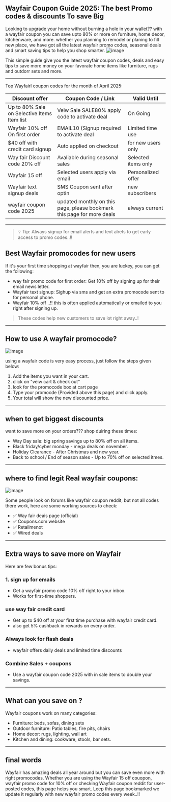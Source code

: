 ## Wayfair Coupon Guide 2025: The best Promo codes & discounts To save Big

Looking to upgrade your home without burning a hole in your wallet?? with a wayfair coupon
you can save upto 80% or more on furniture, home decor, kitchenware, and more. whether you planning to 
remodel or planing to fill new place, we have got all the latest wayfair promo codes, seasonal deals
and smart saving tips to help you shop smarter.
![image](https://github.com/user-attachments/assets/86614442-54d7-4b14-b7bd-6ae734aaa045)


This simple guide give you the latest wayfair coupon codes, deals and easy tips to save more money
on your favorate home items like furniture, rugs and outdorr sets and more.

---------
Top Wayfairl coupon codes for the month of April 2025:

| Discount offer |  Coupon Code / Link | Valid Until |
| -------------- |--------------------- | ----------- |
| Up to 80% Sale on Selective Items Item list | Veiw Sale SALE80% apply code to activate deal | On Going |
| Wayfair 10% off On first order          | EMAIL10 (Signup required to activate deal | Limited time use |
| $40 off with credit card signup | Auto applied on checkout | for new users only |
| Way fair Discount code 20% off | Avaliable during seasonal sales | Selected items only |
| Wayfair 15 off  | Selected users apply via email | Personalized offer |
| Wayfair text signup deals | SMS Coupon sent after optin | new subscribers |
| wayfair coupon code 2025 | updated monthly on this page, please bookmark this page for more deals | always current |

---------------

> 💡 Tip: Always signup for email alerts and text alrets to get early access to promo codes..!!

## Best Wayfair promocodes for new users 

If it's your first time shopping at wayfair then, you are luckey, you can get the following:

* way fair promo code for first order: Get 10% off by signing up for their email news letter.
* Wayfair text signup: Sighup via sms and get an extra promocode sent to for personal phone.
* Wayfair 10% off ..!! this is often applied automatically or emailed to you right after signing up.

> These codes help new customers to save lot right away..!

----------

## How to use A wayfair promocode?

![image](https://github.com/user-attachments/assets/848c9c7c-4f2c-4c74-9c3b-3f36d8d6d7f4)


using a wayfair code is very easy process, just follow the steps given below:

1. Add the items you want in your cart.
2. click on "veiw cart & check out"
3. look for the promocode box at cart page
4. Type your promocde (Provided above this page) and click apply.
5. Your total will show the new discounted price.

---------------

## when to get biggest discounts
want to save more on your orders??? shop duiring these times:

* Way Day sale: big spring savings up to 80% off on all items.
* Black friday/cyber monday - mega deals on november.
* Holiday Clearance - After Christmas and new year.
* Back to school / End of season sales - Up to 70% off on selected itmes.

-------------

## where to find legit Real wayfair coupons:

![image](https://github.com/user-attachments/assets/ac0f488d-bcbd-4878-905a-650c15834795)


Some people look on forums like wayfair coupon reddit, but not all codes there work, here are some working sources to check:

* ✅ Way fair deais page (official)
* ✅ Coupons.com website
* ✅ Retailmenot
* ✅ Wired deals

----------------

## Extra ways to save more on Wayfair
 Here are few bonus tips: 

### 1. sign up for emails
* Get a wayfair promo code 10% off right to your inbox.
* Works for first-time shoppers.

### use way fair credit card
* Get up to $40 off at your first time purchase with wayfair credit card.
* also get 5% cashback in rewards on every order.

### Always look for flash deals
* wayfair offers daily deals and limited time discounts

### Combine Sales + coupons 
*  Use a wayfair coupon code 2025 with in sale items to double your savings.

-----------

## What can you save on ? 
Wayfair coupons work on many categories:
* Furniture: beds, sofas, dining sets
* Outdoor furniture: Patio tables, fire pits, chairs
* Home decor: rugs, lighting, wall art
* Kitchen and dining: cookware, stools, bar sets.

----------

## final words 

Wayfair has amazing deals all year around but you can save even more with right promocodes. Whether you are using the Wayfair 15 off couopon, wayfair promo code for 10% off or checking Wayfair coupon reddit for user-posted codes, this page helps you smart.
Leep this page bookmarked we update it regularly with new wayfair promo codes every week..!! 




<!--

**Here are some ideas to get you started:**

🙋‍♀️ A short introduction - what is your organization all about?
🌈 Contribution guidelines - how can the community get involved?
👩‍💻 Useful resources - where can the community find your docs? Is there anything else the community should know?
🍿 Fun facts - what does your team eat for breakfast?
🧙 Remember, you can do mighty things with the power of [Markdown](https://docs.github.com/github/writing-on-github/getting-started-with-writing-and-formatting-on-github/basic-writing-and-formatting-syntax)
-->
